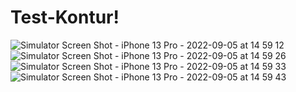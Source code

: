 # Test-Kontur!

![Simulator Screen Shot - iPhone 13 Pro - 2022-09-05 at 14 59 12](https://user-images.githubusercontent.com/94129076/188444401-f0e50af0-c13f-445b-9d21-6183e0340ba7.png)
![Simulator Screen Shot - iPhone 13 Pro - 2022-09-05 at 14 59 26](https://user-images.githubusercontent.com/94129076/188444414-7f102553-a8c8-49c4-b292-35c1eabd492c.png)
![Simulator Screen Shot - iPhone 13 Pro - 2022-09-05 at 14 59 33](https://user-images.githubusercontent.com/94129076/188444415-373d6505-4a44-4345-944e-c8f24dacac80.png)
![Simulator Screen Shot - iPhone 13 Pro - 2022-09-05 at 14 59 43](https://user-images.githubusercontent.com/94129076/188444420-3710cbba-de26-4af6-948a-f55387cc1344.png)
